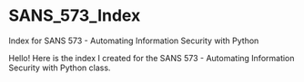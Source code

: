 # SANS_573_Index
Index for SANS 573 - Automating Information Security with Python

Hello! Here is the index I created for the SANS 573 - Automating Information Security with Python class. 
